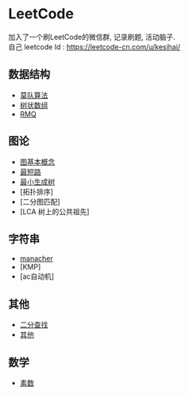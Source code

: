 # LeetCode

加入了一个刷LeetCode的微信群, 记录刷题, 活动脑子.  
自己 leetcode Id : https://leetcode-cn.com/u/kesihai/

## 数据结构
+ [莫队算法](src/main/resources/datastruct/莫队算法.md)
+ [树状数组](src/main/resources/datastruct/树状数组.md)
+ [RMQ](src/main/resources/datastruct/RMQ.md)

## 图论
+ [图基本概念](./src/main/resources/graph/基础概念.md)
+ [最短路](./src/main/resources/graph/最短路.md)
+ [最小生成树](./src/main/resources/graph/最小生成树.md)
+ [拓扑排序]
+ [二分图匹配]
+ [LCA 树上的公共祖先]

## 字符串
+ [manacher](./src/main/resources/characher/manacher.md)
+ [KMP]
+ [ac自动机]

## 其他
+ [二分查找](./src/main/resources/other/二分查找.md)
+ [其他](./src/main/resources/other/其他.md)

## 数学
+ [素数](./src/main/resources/math/素数.md)
